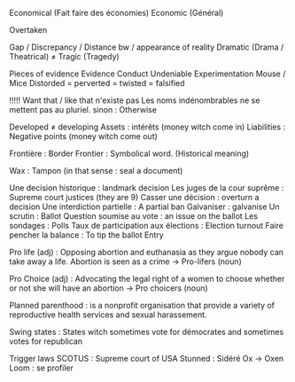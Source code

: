 Economical (Fait faire des économies)
Economic (Général)

Overtaken

Gap / Discrepancy / Distance
bw / appearance of reality 
Dramatic (Drama / Theatrical) $\neq$ Tragic (Tragedy)


Pieces of evidence
Evidence
Conduct
Undeniable
Experimentation
Mouse / Mice
Distorded = perverted = twisted = falsified

!!!!! Want that / like that n'existe pas
Les noms indénombrables ne se mettent pas au pluriel.
sinon : Otherwise

Developed $\neq$ developing 
Assets : intérêts (money witch come in)
Liabilities : Negative points (money witch come out)

Frontière : Border
Frontier : Symbolical word. (Historical meaning)

Wax : Tampon (in that sense : seal a document)


Une decision historique : landmark decision
Les juges de la cour suprême : Supreme court justices (they are 9)
Casser une décision : overturn a decision
Une interdiction partielle : A partial ban
Galvaniser : galvanise
Un scrutin : Ballot
Question soumise au vote : an issue on the ballot
Les sondages : Polls
Taux de participation aux élections : Election turnout
Faire pencher la balance : To tip the ballot
Entry 

Pro life (adj) : Opposing abortion and euthanasia as they argue nobody can take away a life. Abortion is seen as a crime -> Pro-lifers (noun)

Pro Choice (adj) : Advocating the legal right of a women to choose whether or not she will have an abortion -> Pro choicers (noun)

Planned parenthood : is a nonprofit organisation that provide a variety of reproductive health services and sexual harassement.

Swing states : States witch sometimes vote for démocrates and sometimes votes for republican

Trigger laws 
SCOTUS : Supreme court of USA
Stunned : Sidéré
Ox -> Oxen
Loom : se profiler